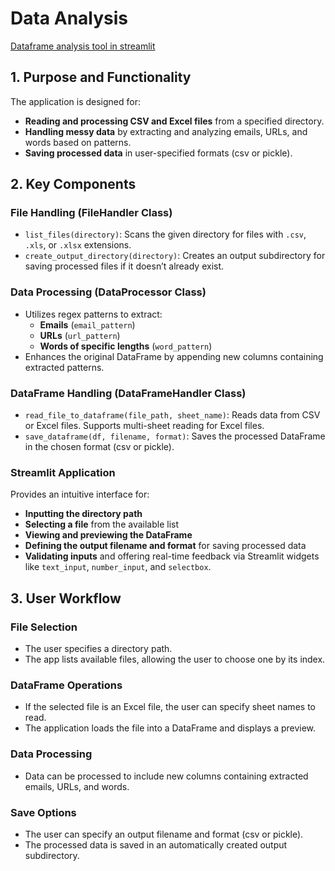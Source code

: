 # Data Analysis

[Dataframe analysis tool in streamlit](https://dataframe.streamlit.app)

## 1. Purpose and Functionality
The application is designed for:

- **Reading and processing CSV and Excel files** from a specified directory.
- **Handling messy data** by extracting and analyzing emails, URLs, and words based on patterns.
- **Saving processed data** in user-specified formats (csv or pickle).

## 2. Key Components

### File Handling (FileHandler Class)
- `list_files(directory)`: Scans the given directory for files with `.csv`, `.xls`, or `.xlsx` extensions.
- `create_output_directory(directory)`: Creates an output subdirectory for saving processed files if it doesn’t already exist.

### Data Processing (DataProcessor Class)
- Utilizes regex patterns to extract:
  - **Emails** (`email_pattern`)
  - **URLs** (`url_pattern`)
  - **Words of specific lengths** (`word_pattern`)
- Enhances the original DataFrame by appending new columns containing extracted patterns.

### DataFrame Handling (DataFrameHandler Class)
- `read_file_to_dataframe(file_path, sheet_name)`: Reads data from CSV or Excel files. Supports multi-sheet reading for Excel files.
- `save_dataframe(df, filename, format)`: Saves the processed DataFrame in the chosen format (csv or pickle).

### Streamlit Application
Provides an intuitive interface for:
- **Inputting the directory path**
- **Selecting a file** from the available list
- **Viewing and previewing the DataFrame**
- **Defining the output filename and format** for saving processed data
- **Validating inputs** and offering real-time feedback via Streamlit widgets like `text_input`, `number_input`, and `selectbox`.

## 3. User Workflow

### File Selection
- The user specifies a directory path.
- The app lists available files, allowing the user to choose one by its index.

### DataFrame Operations
- If the selected file is an Excel file, the user can specify sheet names to read.
- The application loads the file into a DataFrame and displays a preview.

### Data Processing
- Data can be processed to include new columns containing extracted emails, URLs, and words.

### Save Options
- The user can specify an output filename and format (csv or pickle).
- The processed data is saved in an automatically created output subdirectory.